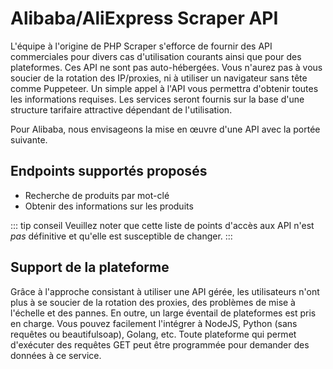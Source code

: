 # Alibaba/AliExpress Scraper API

L'équipe à l'origine de PHP Scraper s'efforce de fournir des API commerciales pour divers cas d'utilisation courants ainsi que pour des plateformes. Ces API ne sont pas auto-hébergées. Vous n'aurez pas à vous soucier de la rotation des IP/proxies, ni à utiliser un navigateur sans tête comme Puppeteer. Un simple appel à l'API vous permettra d'obtenir toutes les informations requises. Les services seront fournis sur la base d'une structure tarifaire attractive dépendant de l'utilisation.

Pour Alibaba, nous envisageons la mise en œuvre d'une API avec la portée suivante.

## Endpoints supportés proposés

- Recherche de produits par mot-clé
- Obtenir des informations sur les produits

::: tip conseil
Veuillez noter que cette liste de points d'accès aux API n'est *pas* définitive et qu'elle est susceptible de changer.
:::

## Support de la plateforme

Grâce à l'approche consistant à utiliser une API gérée, les utilisateurs n'ont plus à se soucier de la rotation des proxies, des problèmes de mise à l'échelle et des pannes. En outre, un large éventail de plateformes est pris en charge. Vous pouvez facilement l'intégrer à NodeJS, Python (sans requêtes ou beautifulsoap), Golang, etc. Toute plateforme qui permet d'exécuter des requêtes GET peut être programmée pour demander des données à ce service.
